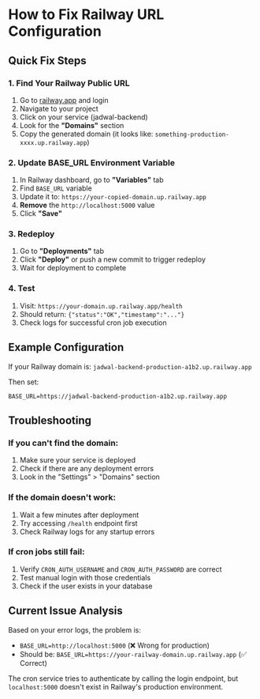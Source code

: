 # How to Fix Railway URL Configuration

## Quick Fix Steps

### 1. Find Your Railway Public URL

1. Go to [railway.app](https://railway.app) and login
2. Navigate to your project
3. Click on your service (jadwal-backend)
4. Look for the **"Domains"** section
5. Copy the generated domain (it looks like: `something-production-xxxx.up.railway.app`)

### 2. Update BASE_URL Environment Variable

1. In Railway dashboard, go to **"Variables"** tab
2. Find `BASE_URL` variable
3. Update it to: `https://your-copied-domain.up.railway.app`
4. **Remove** the `http://localhost:5000` value
5. Click **"Save"**

### 3. Redeploy

1. Go to **"Deployments"** tab
2. Click **"Deploy"** or push a new commit to trigger redeploy
3. Wait for deployment to complete

### 4. Test

1. Visit: `https://your-domain.up.railway.app/health`
2. Should return: `{"status":"OK","timestamp":"..."}`
3. Check logs for successful cron job execution

## Example Configuration

If your Railway domain is: `jadwal-backend-production-a1b2.up.railway.app`

Then set:
```
BASE_URL=https://jadwal-backend-production-a1b2.up.railway.app
```

## Troubleshooting

### If you can't find the domain:
1. Make sure your service is deployed
2. Check if there are any deployment errors
3. Look in the "Settings" > "Domains" section

### If the domain doesn't work:
1. Wait a few minutes after deployment
2. Try accessing `/health` endpoint first
3. Check Railway logs for any startup errors

### If cron jobs still fail:
1. Verify `CRON_AUTH_USERNAME` and `CRON_AUTH_PASSWORD` are correct
2. Test manual login with those credentials
3. Check if the user exists in your database

## Current Issue Analysis

Based on your error logs, the problem is:
- `BASE_URL=http://localhost:5000` (❌ Wrong for production)
- Should be: `BASE_URL=https://your-railway-domain.up.railway.app` (✅ Correct)

The cron service tries to authenticate by calling the login endpoint, but `localhost:5000` doesn't exist in Railway's production environment.